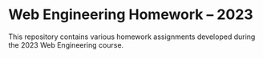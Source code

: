 # Web Engineering Homework – 2023

This repository contains various homework assignments developed during the 2023 Web Engineering course.
